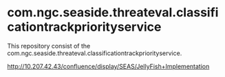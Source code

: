 # com.ngc.seaside.threateval.classificationtrackpriorityservice

This repository consist of the com.ngc.seaside.threateval.classificationtrackpriorityservice.

http://10.207.42.43/confluence/display/SEAS/JellyFish+Implementation
